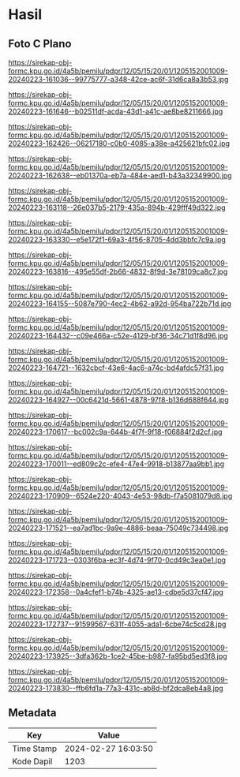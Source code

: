 # Hasil

## Foto C Plano

https://sirekap-obj-formc.kpu.go.id/4a5b/pemilu/pdpr/12/05/15/20/01/1205152001009-20240223-161036--99775777-a348-42ce-ac6f-31d6ca8a3b53.jpg

https://sirekap-obj-formc.kpu.go.id/4a5b/pemilu/pdpr/12/05/15/20/01/1205152001009-20240223-161646--b02511df-acda-43d1-a41c-ae8be8211666.jpg

https://sirekap-obj-formc.kpu.go.id/4a5b/pemilu/pdpr/12/05/15/20/01/1205152001009-20240223-162426--06217180-c0b0-4085-a38e-a425621bfc02.jpg

https://sirekap-obj-formc.kpu.go.id/4a5b/pemilu/pdpr/12/05/15/20/01/1205152001009-20240223-162638--eb01370a-eb7a-484e-aed1-b43a32349900.jpg

https://sirekap-obj-formc.kpu.go.id/4a5b/pemilu/pdpr/12/05/15/20/01/1205152001009-20240223-163118--26e037b5-2179-435a-894b-429fff49d322.jpg

https://sirekap-obj-formc.kpu.go.id/4a5b/pemilu/pdpr/12/05/15/20/01/1205152001009-20240223-163330--e5e172f1-69a3-4f56-8705-4dd3bbfc7c9a.jpg

https://sirekap-obj-formc.kpu.go.id/4a5b/pemilu/pdpr/12/05/15/20/01/1205152001009-20240223-163816--495e55df-2b66-4832-8f9d-3e78109ca8c7.jpg

https://sirekap-obj-formc.kpu.go.id/4a5b/pemilu/pdpr/12/05/15/20/01/1205152001009-20240223-164155--5087e790-4ec2-4b62-a92d-954ba722b71d.jpg

https://sirekap-obj-formc.kpu.go.id/4a5b/pemilu/pdpr/12/05/15/20/01/1205152001009-20240223-164432--c09e466a-c52e-4129-bf36-34c71d1f8d96.jpg

https://sirekap-obj-formc.kpu.go.id/4a5b/pemilu/pdpr/12/05/15/20/01/1205152001009-20240223-164721--1632cbcf-43e6-4ac6-a74c-bd4afdc57f31.jpg

https://sirekap-obj-formc.kpu.go.id/4a5b/pemilu/pdpr/12/05/15/20/01/1205152001009-20240223-164927--00c6421d-5661-4878-97f8-b136d688f644.jpg

https://sirekap-obj-formc.kpu.go.id/4a5b/pemilu/pdpr/12/05/15/20/01/1205152001009-20240223-170617--bc002c9a-644b-4f7f-9f18-f06884f2d2cf.jpg

https://sirekap-obj-formc.kpu.go.id/4a5b/pemilu/pdpr/12/05/15/20/01/1205152001009-20240223-170011--ed809c2c-efe4-47e4-9918-b13877aa9bb1.jpg

https://sirekap-obj-formc.kpu.go.id/4a5b/pemilu/pdpr/12/05/15/20/01/1205152001009-20240223-170909--6524e220-4043-4e53-98db-f7a5081079d8.jpg

https://sirekap-obj-formc.kpu.go.id/4a5b/pemilu/pdpr/12/05/15/20/01/1205152001009-20240223-171521--ea7ad1bc-9a9e-4886-beaa-75049c734498.jpg

https://sirekap-obj-formc.kpu.go.id/4a5b/pemilu/pdpr/12/05/15/20/01/1205152001009-20240223-171723--0303f6ba-ec3f-4d74-9f70-0cd49c3ea0e1.jpg

https://sirekap-obj-formc.kpu.go.id/4a5b/pemilu/pdpr/12/05/15/20/01/1205152001009-20240223-172358--0a4cfef1-b74b-4325-ae13-cdbe5d37cf47.jpg

https://sirekap-obj-formc.kpu.go.id/4a5b/pemilu/pdpr/12/05/15/20/01/1205152001009-20240223-172737--91599567-631f-4055-ada1-6cbe74c5cd28.jpg

https://sirekap-obj-formc.kpu.go.id/4a5b/pemilu/pdpr/12/05/15/20/01/1205152001009-20240223-173925--3dfa362b-1ce2-45be-b987-fa95bd5ed3f8.jpg

https://sirekap-obj-formc.kpu.go.id/4a5b/pemilu/pdpr/12/05/15/20/01/1205152001009-20240223-173830--ffb6fd1a-77a3-431c-ab8d-bf2dca8eb4a8.jpg


## Metadata

| Key        | Value               |
| ---------- | ------------------- |
| Time Stamp | 2024-02-27 16:03:50 |
| Kode Dapil | 1203                |



